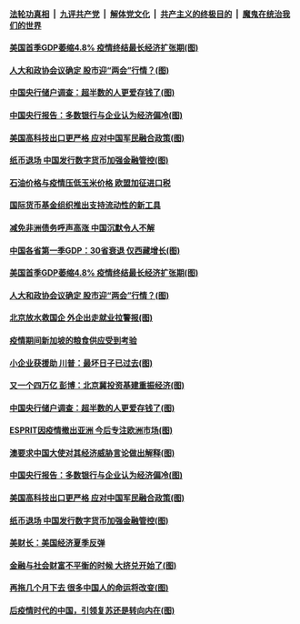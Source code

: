 ####  [法轮功真相](../../../../basic/blob/master/README.md?t=04300601) &nbsp;|&nbsp; [九评共产党](../../../../9ping.md/blob/master/README.md?t=04300601) &nbsp;|&nbsp; [解体党文化](../../../../jtdwh.md/blob/master/README.md?t=04300601)  &nbsp;|&nbsp; [共产主义的终极目的](../../../../gczydzjmd.md/blob/master/README.md?t=04300601) &nbsp;|&nbsp; [魔鬼在统治我们的世界](../../../../mgztzwmdsj.md/blob/master/README.md?t=04300601) 

#### [美国首季GDP萎缩4.8% 疫情终结最长经济扩张期(图)](../pages/p5/931597.md?t=04300601) 

#### [人大和政协会议确定 股市迎“两会”行情？(图)](../pages/p5/931587.md?t=04300601) 

#### [中国央行储户调查：超半数的人更爱存钱了(图)](../pages/p5/931474.md?t=04300601) 

#### [中国央行报告：多数银行与企业认为经济偏冷(图)](../pages/p5/931460.md?t=04300601) 

#### [美国高科技出口更严格 应对中国军民融合政策(图)](../pages/p5/931441.md?t=04300601) 

#### [纸币退场 中国发行数字货币加强金融管控(图)](../pages/p5/931438.md?t=04300601) 

#### [石油价格与疫情压低玉米价格 欧盟加征进口税](../pages/p5/931612.md?t=04300601) 

#### [国际货币基金组织推出支持流动性的新工具](../pages/p5/931611.md?t=04300601) 

#### [减免非洲债务呼声高涨 中国沉默令人不解](../pages/p5/931610.md?t=04300601) 

#### [中国各省第一季GDP：30省衰退 仅西藏增长(图)](../pages/p5/931609.md?t=04300601) 

#### [美国首季GDP萎缩4.8% 疫情终结最长经济扩张期(图)](../pages/p5/931597.md?t=04300601) 

#### [人大和政协会议确定 股市迎“两会”行情？(图)](../pages/p5/931587.md?t=04300601) 

#### [北京放水救国企 外企出走就业拉警报(图)](../pages/p5/931583.md?t=04300601) 

#### [疫情期间新加坡的粮食供应受到考验](../pages/p5/931582.md?t=04300601) 

#### [小企业获援助 川普：最坏日子已过去(图)](../pages/p5/931562.md?t=04300601) 

#### [又一个四万亿 彭博：北京冀投资基建重振经济(图)](../pages/p5/931558.md?t=04300601) 

#### [中国央行储户调查：超半数的人更爱存钱了(图)](../pages/p5/931474.md?t=04300601) 

#### [ESPRIT因疫情撤出亚洲 今后专注欧洲市场(图)](../pages/p5/931504.md?t=04300601) 

#### [澳要求中国大使对其经济威胁言论做出解释(图)](../pages/p5/931488.md?t=04300601) 

#### [中国央行报告：多数银行与企业认为经济偏冷(图)](../pages/p5/931460.md?t=04300601) 

#### [美国高科技出口更严格 应对中国军民融合政策(图)](../pages/p5/931441.md?t=04300601) 

#### [纸币退场 中国发行数字货币加强金融管控(图)](../pages/p5/931438.md?t=04300601) 

#### [美财长：美国经济夏季反弹](../pages/p5/931398.md?t=04300601) 

#### [金融与社会财富不平衡的时候 大挤兑开始了(图)](../pages/p5/931364.md?t=04300601) 

#### [再拖几个月下去 很多中国人的命运将改变(图)](../pages/p5/931363.md?t=04300601) 

#### [后疫情时代的中国，引领复苏还是转向内在(图)](../pages/p5/931377.md?t=04300601) 

